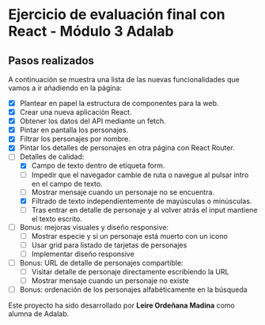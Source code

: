 # Ejercicio de evaluación final con React - Módulo 3 Adalab

## Pasos realizados

A continuación se muestra una lista de las nuevas funcionalidades que vamos a ir añadiendo en la página:

- [x] Plantear en papel la estructura de componentes para la web.
- [x] Crear una nueva aplicación React.
- [x] Obtener los datos del API mediante un fetch.
- [x] Pintar en pantalla los personajes.
- [x] Filtrar los personajes por nombre.
- [x] Pintar los detalles de personajes en otra página con React Router.
- [ ] Detalles de calidad: 
  - [x] Campo de texto dentro de etiqueta form.
  - [ ] Impedir que el navegador cambie de ruta o navegue al pulsar intro en el campo de texto.
  - [ ] Mostrar mensaje cuando un personaje no se encuentra.
  - [x] Filtrado de texto independientemente de mayúsculas o minúsculas.
  - [ ] Tras entrar en detalle de personaje y al volver atrás el input mantiene el texto escrito.
- [ ] Bonus: mejoras visuales y diseño responsive:
  - [ ] Mostrar especie y si un personaje está muerto con un icono
  - [ ] Usar grid para listado de tarjetas de personajes
  - [ ] Implementar diseño responsive
- [ ] Bonus: URL de detalle de personajes compartible:
  - [ ] Visitar detalle de personaje directamente escribiendo la URL
  - [ ] Mostrar mensaje cuando un personaje no existe
- [ ] Bonus: ordenación de los personajes alfabéticamente en la búsqueda

Este proyecto ha sido desarrollado por **Leire Ordeñana Madina** como alumna de Adalab.
